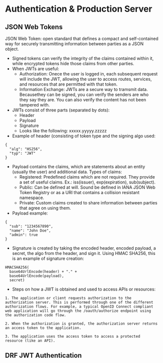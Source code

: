 # Authentication & Production Server 

## JSON Web Tokens
JSON Web Token: open standard that defines a compact and self-contained way for securely transmitting information between parties as a JSON object.
- Signed tokens can verify the integrity of the claims contained within it, while encrypted tokens hide those claims from other parties.
- When JWTs are useful:
  - Authorization: Onece the user is logged in, each subsequent request will include the JWT, allowing the user to access routes, services, and resources that are permitted with that token.
  - Information Exchange: JWTs are a secure way to tramsmit data. Becausethey can be signed, you can verify the senders are who they say they are. You can also verify the content has not been tampered with. 
- JWTs consist of three parts (separated by dots):
  - Header
  - Payload
  - Signature
  - Looks like the following: xxxxx.yyyyy.zzzzz
- Example of header (consisting of token type and the signing algo used:
```
{
  "alg": "HS256",
  "typ": "JWT"
}
```
- Payload contains the claims, which are statements about an entity (usually the user) and additional data. Types of claims:
  - Registered: Predefined claims which are not required. They provide a set of useful claims. Ex.: iss(issuer), exp(expiration), sub(subject). 
  - Public: Can be defined at will. Sound be defined in IANA JSON Web Token Registry or as a URI that contains a collision resistant namespace.
  - Private: Custom claims created to share information between parties that agree on using them. 
- Payload example:
```
{
  "sub": "1234567890",
  "name": "John Doe",
  "admin": true
}
```
- Signature is created by taking the encoded header, encoded payload, a secret, the algo from the header, and sign it. Using HMAC SHA256, this is an example of signature creation:
```
HMACSHA256(
  base64UrlEncode(header) + "." +
  base64UrlEncode(payload),
  secret)
```
- Steps on how a JWT is obtained and used to access APIs or resources:
```
1. The application or client requests authorization to the authorization server. This is performed through one of the different authorization flows. For example, a typical OpenID Connect compliant web application will go through the /oauth/authorize endpoint using the authorization code flow.

2. When the authorization is granted, the authorization server returns an access token to the application.
 
3. The application uses the access token to access a protected resource (like an API).
```






## DRF JWT Authentication
